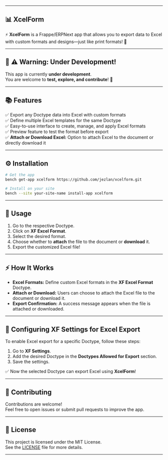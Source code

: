 
---

## 📊 **XcelForm**

⚡️ **XcelForm** is a Frappe/ERPNext app that allows you to export data to Excel with custom formats and designs—just like print formats! 🎯  

---

## 📢 **⚠️ Warning: Under Development!**
This app is currently **under development**.  
You are welcome to **test, explore, and contribute**! 🚀  

---

## 📚 **Features**
✅ Export any Doctype data into Excel with custom formats  
✅ Define multiple Excel templates for the same Doctype  
✅ Easy-to-use interface to create, manage, and apply Excel formats  
✅ Preview feature to test the format before export  
✅ **Attach or Download Excel:** Option to attach Excel to the document or directly download it  

---

## ⚙️ **Installation**

```bash
# Get the app
bench get-app xcelform https://github.com/jezlan/xcelform.git

# Install on your site
bench --site your-site-name install-app xcelform
```

---

## 📝 **Usage**
1. Go to the respective Doctype.
2. Click on **XF Excel Format**.
3. Select the desired format.
4. Choose whether to **attach** the file to the document or **download** it.
5. Export the customized Excel file!  

---

## ⚡️ **How It Works**
- **Excel Formats:** Define custom Excel formats in the **XF Excel Format** Doctype.  
- **Attach or Download:** Users can choose to attach the Excel file to the document or download it.  
- **Export Confirmation:** A success message appears when the file is attached or downloaded.  

---

## 🔧 **Configuring XF Settings for Excel Export**
To enable Excel export for a specific Doctype, follow these steps:  
1. Go to **XF Settings**.  
2. Add the desired Doctype in the **Doctypes Allowed for Export** section.  
3. Save the settings.  

✅ Now the selected Doctype can export Excel using **XcelForm**!  

---


## 🤝 **Contributing**
Contributions are welcome!  
Feel free to open issues or submit pull requests to improve the app.  

---

## 📄 **License**
This project is licensed under the MIT License.  
See the [LICENSE](./LICENSE) file for more details.  

---
